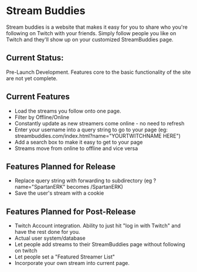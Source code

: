 # Stream Buddies

Stream buddies is a website that makes it easy for you to share who you're following on Twitch with your friends. Simply follow people you like on Twitch and they'll show up on your customized StreamBuddies page.

## Current Status:
Pre-Launch Development. Features core to the basic functionality of the site are not yet complete.

## Current Features

* Load the streams you follow onto one page.
* Filter by Offline/Online
* Constantly update as new streamers come online - no need to refresh
* Enter your username into a query string to go to your page (eg: streambuddies.com/index.html?name="YOURTWITCHNAME HERE")
* Add a search box to make it easy to get to your page
* Streams move from online to offline and vice versa

## Features Planned for Release

* Replace query string with forwarding to subdirectory (eg ?name="SpartanERK" becomes /SpartanERK)
* Save the user's stream with a cookie


## Features Planned for Post-Release

* Twitch Account integration. Ability to just hit "log in with Twitch" and have the rest done for you.
* Actual user system/database
* Let people add streams to their StreamBuddies page without following on twitch
* Let people set a "Featured Streamer List"
* Incorporate your own stream into current page.
